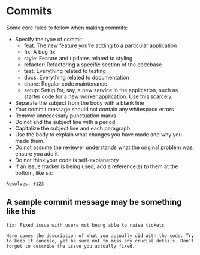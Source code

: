 # Commits

Some core rules to follow when making commits:

- Specify the type of commit:
  - feat: The new feature you're adding to a particular application
  - fix: A bug fix
  - style: Feature and updates related to styling
  - refactor: Refactoring a specific section of the codebase
  - test: Everything related to testing
  - docs: Everything related to documentation
  - chore: Regular code maintenance.
  - setup: Setup for, say, a new service in the application, such as starter code for a new worker application. Use this scarcely.
- Separate the subject from the body with a blank line
- Your commit message should not contain any whitespace errors
- Remove unnecessary punctuation marks
- Do not end the subject line with a period
- Capitalize the subject line and each paragraph
- Use the body to explain what changes you have made and why you made them.
- Do not assume the reviewer understands what the original problem was, ensure you add it.
- Do not think your code is self-explanatory
- If an issue tracker is being used, add a reference(s) to them at the bottom,
  like so:

```
Resolves: #123
```

## A sample commit message may be something like this

```
fix: Fixed issue with users not being able to raise tickets

Here comes the description of what you actually did with the code. Try to keep it concise, yet be sure not to miss any crucial details. Don't forget to describe the issue you actually fixed.
```
